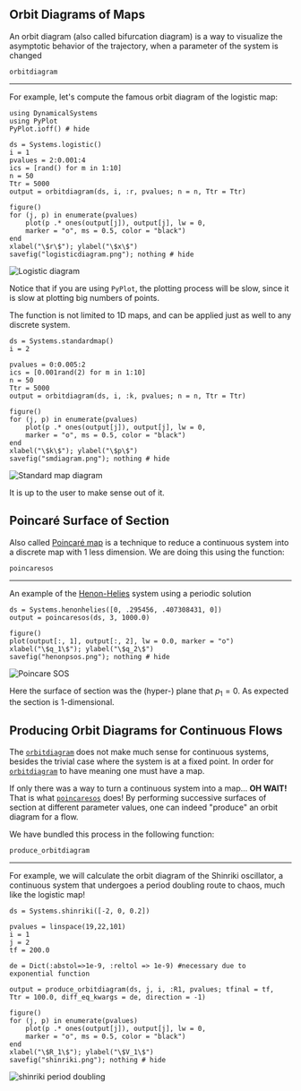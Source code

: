 ## Orbit Diagrams of Maps
An orbit diagram (also called bifurcation diagram) is a way to visualize the asymptotic
behavior of the trajectory, when a parameter of the system is changed
```@docs
orbitdiagram
```
---

For example, let's compute the famous orbit diagram of the logistic map:
```@example plot
using DynamicalSystems
using PyPlot
PyPlot.ioff() # hide

ds = Systems.logistic()
i = 1
pvalues = 2:0.001:4
ics = [rand() for m in 1:10]
n = 50
Ttr = 5000
output = orbitdiagram(ds, i, :r, pvalues; n = n, Ttr = Ttr)

figure()
for (j, p) in enumerate(pvalues)
    plot(p .* ones(output[j]), output[j], lw = 0,
    marker = "o", ms = 0.5, color = "black")
end
xlabel("\$r\$"); ylabel("\$x\$")
savefig("logisticdiagram.png"); nothing # hide
```

![Logistic diagram](logisticdiagram.png)

Notice that if you are using `PyPlot`, the plotting process will be slow, since it is slow at plotting big numbers of points.

The function is not limited to 1D maps, and can be applied just as well to any
discrete system.
```@example plot
ds = Systems.standardmap()
i = 2

pvalues = 0:0.005:2
ics = [0.001rand(2) for m in 1:10]
n = 50
Ttr = 5000
output = orbitdiagram(ds, i, :k, pvalues; n = n, Ttr = Ttr)

figure()
for (j, p) in enumerate(pvalues)
    plot(p .* ones(output[j]), output[j], lw = 0,
    marker = "o", ms = 0.5, color = "black")
end
xlabel("\$k\$"); ylabel("\$p\$")
savefig("smdiagram.png"); nothing # hide
```

![Standard map diagram](smdiagram.png)

It is up to the user to make sense out of it.

## Poincaré Surface of Section
Also called [Poincaré map](https://en.wikipedia.org/wiki/Poincar%C3%A9_map) is a
technique to reduce a continuous system into a discrete map with 1 less dimension.
We are doing this using the function:
```@docs
poincaresos
```
---

An example of the [Henon-Helies](efinition/predefined/#DynamicalSystemsBase.Systems.henonhelies) system using a periodic solution
```@example plot
ds = Systems.henonhelies([0, .295456, .407308431, 0])
output = poincaresos(ds, 3, 1000.0)

figure()
plot(output[:, 1], output[:, 2], lw = 0.0, marker = "o")
xlabel("\$q_1\$"); ylabel("\$q_2\$")
savefig("henonpsos.png"); nothing # hide
```

![Poincare SOS](henonpsos.png)

Here the surface of section was the (hyper-) plane that $p_1 = 0$. As expected the section is 1-dimensional.

## Producing Orbit Diagrams for Continuous Flows
The [`orbitdiagram`](@ref) does not make much sense for continuous systems, besides the
trivial case where the system is at a fixed point. In order for [`orbitdiagram`](@ref) to have meaning one must have a map.

If only there was a way to turn a continuous system into a map... **OH WAIT!** That is
what [`poincaresos`](@ref) does! By performing successive surfaces of section at different parameter values, one can indeed "produce" an orbit diagram for a flow.

We have bundled this process in the following function:
```@docs
produce_orbitdiagram
```
---

For example, we will calculate the orbit diagram of the Shinriki oscillator, a continuous system that undergoes a period doubling route to chaos, much like the logistic map!

```@example plot
ds = Systems.shinriki([-2, 0, 0.2])

pvalues = linspace(19,22,101)
i = 1
j = 2
tf = 200.0

de = Dict(:abstol=>1e-9, :reltol => 1e-9) #necessary due to exponential function

output = produce_orbitdiagram(ds, j, i, :R1, pvalues; tfinal = tf,
Ttr = 100.0, diff_eq_kwargs = de, direction = -1)

figure()
for (j, p) in enumerate(pvalues)
    plot(p .* ones(output[j]), output[j], lw = 0,
    marker = "o", ms = 0.5, color = "black")
end
xlabel("\$R_1\$"); ylabel("\$V_1\$")
savefig("shinriki.png"); nothing # hide
```

![shinriki period doubling](shinriki.png)
